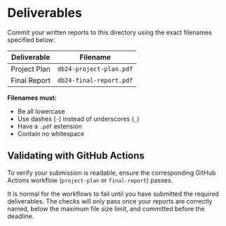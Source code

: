 # Deliverables

Commit your written reports to this directory using the exact filenames specified below:

| Deliverable     | Filename                          |
|-----------------|-----------------------------------|
| Project Plan    | `db24-project-plan.pdf`     |
| Final Report    | `db24-final-report.pdf`     |

**Filenames must:**
- Be all lowercase  
- Use dashes (`-`) instead of underscores (`_`)  
- Have a `.pdf` extension  
- Contain no whitespace

## Validating with GitHub Actions

To verify your submission is readable, ensure the corresponding GitHub Actions workflow (`project-plan` or `final-report`) passes.

It is normal for the workflows to fail until you have submitted the required deliverables. The checks will only pass once your reports are correctly named, below the maximum file size limit, and committed before the deadline.
